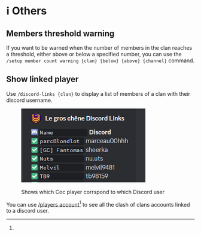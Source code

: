 # ℹ️ Others

## Members threshold warning

If you want to be warned when the number of members in the clan reaches a threshold, either above or below a specified number, you can use the `/setup member count warning {clan} {below} {above} {channel}` command.

## Show linked player

Use `/discord-links {clan}` to display a list of members of a clan with their discord username.

<figure><img src="../.gitbook/assets/image (91).png" alt=""><figcaption><p>Shows which Coc player corrspond to which Discord user</p></figcaption></figure>

You can use [/players account](#user-content-fn-1)[^1] to see all the clash of clans accounts linked to a discord user.&#x20;





[^1]: 
